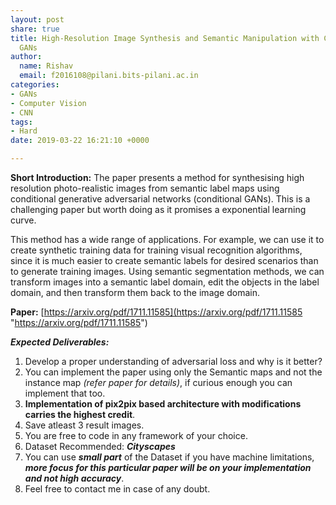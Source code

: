 ```yaml
---
layout: post
share: true
title: High-Resolution Image Synthesis and Semantic Manipulation with Conditional
  GANs
author:
  name: Rishav
  email: f2016108@pilani.bits-pilani.ac.in
categories:
- GANs
- Computer Vision
- CNN
tags:
- Hard
date: 2019-03-22 16:21:10 +0000

---
```

**Short Introduction:** The paper presents a method for synthesising high resolution photo-realistic images from semantic label maps using conditional generative adversarial networks (conditional GANs). This is a challenging paper but worth doing as it promises a exponential learning curve.

This method has a wide range of applications. For example, we can use it to create synthetic training data for training visual recognition algorithms, since it is much easier to create semantic labels for desired scenarios than to generate training images. Using semantic segmentation methods, we can transform images into a semantic label domain, edit the objects in the label domain, and then transform them back to the image domain.

**Paper:** [https://arxiv.org/pdf/1711.11585](https://arxiv.org/pdf/1711.11585 "https://arxiv.org/pdf/1711.11585")

**_Expected Deliverables:_**

1. Develop a proper understanding of adversarial loss and why is it better?
2. You can implement the paper using only the Semantic maps and not the instance map _(refer paper for details)_, if curious enough you can implement that too.
3. **Implementation of pix2pix based architecture with modifications carries the highest credit**.
4. Save atleast 3 result images.
5. You are free to code in any framework of your choice.
6. Dataset Recommended: **_Cityscapes_**
7. You can use **_small part_** of the Dataset if you have machine limitations, **_more focus for this particular paper will be on your implementation and not high accuracy_**.
8. Feel free to contact me in case of any doubt.